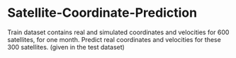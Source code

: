 # Satellite-Coordinate-Prediction

Train dataset contains real and simulated coordinates and velocities for 600 satellites, for one month.
Predict real coordinates and velocities for these 300 satellites. (given in the test dataset)
